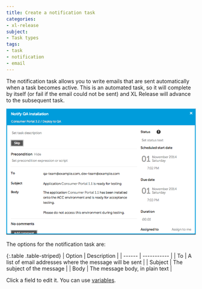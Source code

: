 ```yaml
---
title: Create a notification task
categories:
- xl-release
subject:
- Task types
tags:
- task
- notification
- email
---
```


The notification task allows you to write emails that are sent automatically when a task becomes active. This is an automated task, so it will complete by itself (or fail if the email could not be sent) and XL Release will advance to the subsequent task.

![Notification Task Details](../images/notification-task-details.png)

The options for the notification task are:

{:.table .table-striped}
| Option | Description |
| ------ | ----------- |
| To | A list of email addresses where the message will be sent |
| Subject | The subject of the message |
| Body | The message body, in plain text |

Click a field to edit it. You can use [variables](/xl-release/concept/variables-in-xl-release.html).
